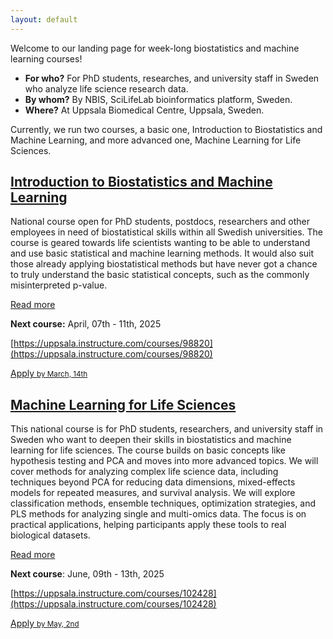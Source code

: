 ```yaml
---
layout: default
---
```



Welcome to our landing page for week-long biostatistics and machine learning courses!

- **For who?** For PhD students, researches, and university staff in Sweden who analyze life science research data.
- **By whom?** By NBIS, SciLifeLab bioinformatics platform, Sweden.
- **Where?** At Uppsala Biomedical Centre, Uppsala, Sweden.

Currently, we run two courses, a basic one, Introduction to Biostatistics and Machine Learning, and more advanced one, Machine Learning for Life Sciences.

## [Introduction to Biostatistics and Machine Learning](biostats1.html)

National course open for PhD students, postdocs, researchers and other employees in need of biostatistical skills within all Swedish universities. The course is geared towards life scientists wanting to be able to understand and use basic statistical and machine learning methods. It would also suit those already applying biostatistical methods but have never got a chance to truly understand the basic statistical concepts, such as the commonly misinterpreted p-value. 

[Read more](biostats1.html)

**Next course:** April, 07th - 11th, 2025

[https://uppsala.instructure.com/courses/98820](https://uppsala.instructure.com/courses/98820)

<a class="new-button" href="https://forms.gle/YbuzL1VhqyHQmuSk6">
    Apply
    <small>by March, 14th</small>
</a>

<br>

## [Machine Learning for Life Sciences](biostats2.html)

This national course is for PhD students, researchers, and university staff in Sweden who want to deepen their skills in biostatistics and machine learning for life sciences. The course builds on basic concepts like hypothesis testing and PCA and moves into more advanced topics. We will cover methods for analyzing complex life science data, including techniques beyond PCA for reducing data dimensions, mixed-effects models for repeated measures, and survival analysis. We will explore classification methods, ensemble techniques, optimization strategies, and PLS methods for analyzing single and multi-omics data. The focus is on practical applications, helping participants apply these tools to real biological datasets.

[Read more](biostats2.html)

**Next course**: June, 09th - 13th, 2025

[https://uppsala.instructure.com/courses/102428](https://uppsala.instructure.com/courses/102428)

<a class="new-button" href="https://forms.gle/YbuzL1VhqyHQmuSk6">
    Apply
    <small>by May, 2nd</small>
</a>



